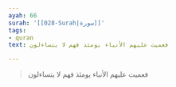 ```yaml
---
ayah: 66
surah: '[[028-Surah|سورة]]'
tags:
- quran
text: فعميت عليهم الأنباء يومئذ فهم لا يتساءلون

---
```

> فعميت عليهم الأنباء يومئذ فهم لا يتساءلون
